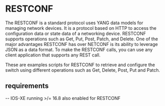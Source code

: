# RESTCONF

The RESTCONF is a standard protocol uses YANG data models for managing network devices. It is a protocol based on HTTP to access the configuration data or state data of a networking device. RESTCONF supports operations such as Get, Put, Post, Patch, and Delete. One of the major advantages RESTCONF has over NETCONF is its ability to leverage JSON as a data format. To make the RESTCONF calls, you can use any client application that supports any REST call.

These are examples scripts for RESTCONF to retrieve and configure the switch using different operations such as Get, Delete, Post, Put and Patch.

## requirements

-- IOS-XE running >/= 16.8 also enabled for RESTCONF

